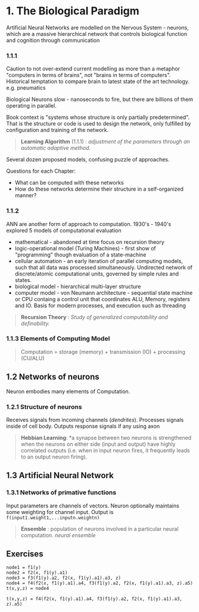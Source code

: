 # 1. The Biological Paradigm

Artificial Neural Networks are modelled on the Nervous System - neurons, which are a massive hierarchical network that controls biological function and cognition through communication

### 1.1.1

Caution to not over-extend current modelling as more than a metaphor
"computers in terms of brains", not "brains in terms of computers".
Historical temptation to compare brain to latest state of the art technology. e.g. pneumatics

Biological Neurons slow - nanoseconds to fire, but there are billions of them operating in parallel.

Book context is "systems whose structure is only partially predetermined".  That is 
the structure or code is used to design the network, only fulfilled by 
configuration and training of the network.  

> **Learning Algorithm** (1.1.1) : <i>adjustment of the parameters through an automatic adaptive method.</i>

Several dozen proposed models, confusing puzzle of approaches.

Questions for each Chapter:
- What can be computed with these networks
- How do these networks determine their structure in a self-organized manner?

### 1.1.2

ANN are another form of approach to computation.  1930's - 1940's explored 5 models of computational evaluation
- mathematical - abandoned at time focus on recursion theory
- logic-operational model (Turing Machines) - first show of "programming" though evaluation of a state-machine
- cellular automation - an early iteration of parallel computing models, such that all data was processed simultaneously.
Undirected network of discrete/atomic computational units, governed by simple rules and states.
- biological model - hierarchical multi-layer structure
- computer model - von Neumann architecture - sequential state machine or CPU containg a control unit that coordinates ALU, Memory, registers and IO.  Basis for modern processes, and execution such as threading

> **Recursion Theory** : <i>Study of generalized computability and definability.</i>

### 1.1.3 Elements of Computing Model
>Computation = storage (memory) + transmission (IO) + processing (CU/ALU)

## 1.2 Networks of neurons

Neuron embodies many elements of Computation.

### 1.2.1 Structure of neurons
Receives signals from incoming channels (*dendrites*).
Processes signals inside of cell body.
Outputs response signals if any using axon

> **Hebbian Learning**: *a synapse between two neurons is strengthened when the neurons on either side (input and output) have highly correlated outputs (i.e. when in input neuron fires, it frequently leads to an output neuron firing).

## 1.3 Artificial Neural Network

### 1.3.1 Networks of primative functions

Input parameters are channels of vectors.  Neuron optionally maintains some weighting for channel input.
Output is ```f(input1.weight1,...inputn.weightn)```

> **Ensemble** : population of neurons involved in a particular neural computation.  *neural ensemble*
## Exercises
```
node1 = f1(y)
node2 = f2(x, f1(y).a1)
node3 = f3(f1(y).a2, f2(x, f1(y).a1).a3, z)
node4 = f4(f2(x, f1(y).a1).a4, f3(f1(y).a2, f2(x, f1(y).a1).a3, z).a5)
t(x,y,z) = node4

t(x,y,z) = f4(f2(x, f1(y).a1).a4, f3(f1(y).a2, f2(x, f1(y).a1).a3, z).a5)
```
<!--stackedit_data:
eyJoaXN0b3J5IjpbMjA3MDkyNzAzMl19
-->